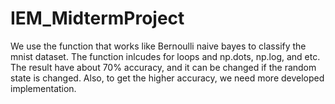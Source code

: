 # IEM_MidtermProject

We use the function that works like Bernoulli naive bayes to classify the mnist dataset.
The function inlcudes for loops and np.dots, np.log, and etc.
The result have about 70% accuracy, and it can be changed if the random state is changed.
Also, to get the higher accuracy, we need more developed implementation.
